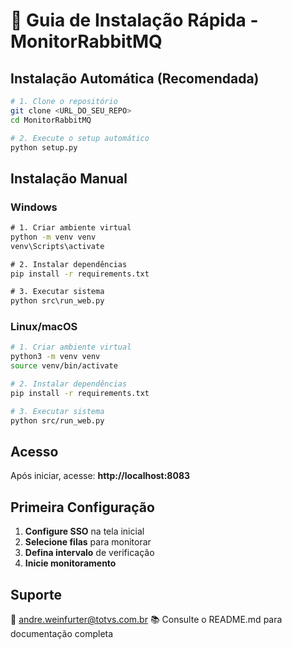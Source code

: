 # 🚀 Guia de Instalação Rápida - MonitorRabbitMQ

## Instalação Automática (Recomendada)

```bash
# 1. Clone o repositório
git clone <URL_DO_SEU_REPO>
cd MonitorRabbitMQ

# 2. Execute o setup automático
python setup.py
```

## Instalação Manual

### Windows
```cmd
# 1. Criar ambiente virtual
python -m venv venv
venv\Scripts\activate

# 2. Instalar dependências
pip install -r requirements.txt

# 3. Executar sistema
python src\run_web.py
```

### Linux/macOS
```bash
# 1. Criar ambiente virtual
python3 -m venv venv
source venv/bin/activate

# 2. Instalar dependências
pip install -r requirements.txt

# 3. Executar sistema
python src/run_web.py
```

## Acesso

Após iniciar, acesse: **http://localhost:8083**

## Primeira Configuração

1. **Configure SSO** na tela inicial
2. **Selecione filas** para monitorar
3. **Defina intervalo** de verificação
4. **Inicie monitoramento**

## Suporte

📧 andre.weinfurter@totvs.com.br
📚 Consulte o README.md para documentação completa
